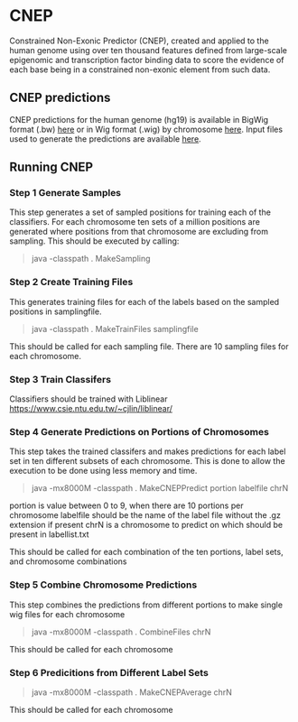 # CNEP
Constrained Non-Exonic Predictor (CNEP), created and applied to the human genome using over ten thousand features defined from large-scale epigenomic and transcription factor binding data to score the evidence of each base being in a constrained non-exonic element from such data.

## CNEP predictions
CNEP predictions for the human genome (hg19) is available in BigWig format (.bw) [here](https://ernst.cass.idre.ucla.edu/public/CNEP/cnep.bw) or 
in Wig format (.wig) by chromosome [here](https://ernst.cass.idre.ucla.edu/public/CNEP/WIGFILES_BYCHROM/).
Input files used to generate the predictions are available [here](https://ernst.cass.idre.ucla.edu/public/CNEP/INPUTFILES/).

## Running CNEP
### Step 1 Generate Samples
This step generates a set of sampled positions for training each of the classifiers. For each chromosome ten sets of a million positions are generated where positions from that chromosome are excluding from sampling. This should be executed by calling:

>java -classpath . MakeSampling


### Step 2 Create Training Files
This generates training files for each of the labels based on the sampled positions in samplingfile. 

>java -classpath . MakeTrainFiles samplingfile

This should be called for each sampling file. There are 10 sampling files for each chromosome.

### Step 3 Train Classifers

Classifiers should be trained with Liblinear https://www.csie.ntu.edu.tw/~cjlin/liblinear/




### Step 4 Generate Predictions on Portions of Chromosomes
This step takes the trained classifers and makes predictions for each label set in ten different subsets of each chromosome.
This is done to allow the execution to be done using less memory and time.

>java -mx8000M -classpath . MakeCNEPPredict portion labelfile chrN

portion is value between 0 to 9, when there are 10 portions per chromosome 
labelfile should be the name of the label file without the .gz extension if present
chrN is a chromosome to predict on which should be present in labellist.txt

This should be called for each combination of the ten portions, label sets, and chromosome combinations

### Step 5 Combine Chromosome Predictions
This step combines the predictions from different portions to make single wig files for each chromosome
>java -mx8000M -classpath . CombineFiles chrN

This should be called for each chromosome

### Step 6 Predicitions from Different Label Sets 

>java -mx8000M -classpath . MakeCNEPAverage chrN

This should be called for each chromosome

